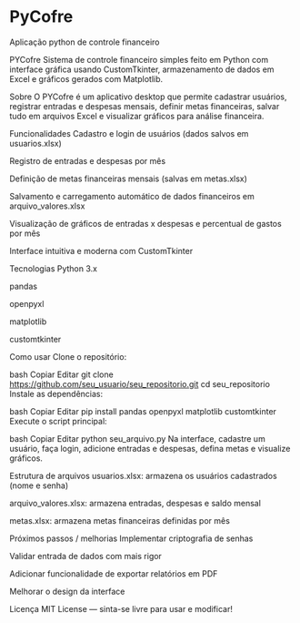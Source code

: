 # PyCofre
Aplicação python de controle financeiro

PYCofre
Sistema de controle financeiro simples feito em Python com interface gráfica usando CustomTkinter, armazenamento de dados em Excel e gráficos gerados com Matplotlib.

Sobre
O PYCofre é um aplicativo desktop que permite cadastrar usuários, registrar entradas e despesas mensais, definir metas financeiras, salvar tudo em arquivos Excel e visualizar gráficos para análise financeira.

Funcionalidades
Cadastro e login de usuários (dados salvos em usuarios.xlsx)

Registro de entradas e despesas por mês

Definição de metas financeiras mensais (salvas em metas.xlsx)

Salvamento e carregamento automático de dados financeiros em arquivo_valores.xlsx

Visualização de gráficos de entradas x despesas e percentual de gastos por mês

Interface intuitiva e moderna com CustomTkinter

Tecnologias
Python 3.x

pandas

openpyxl

matplotlib

customtkinter

Como usar
Clone o repositório:

bash
Copiar
Editar
git clone https://github.com/seu_usuario/seu_repositorio.git
cd seu_repositorio
Instale as dependências:

bash
Copiar
Editar
pip install pandas openpyxl matplotlib customtkinter
Execute o script principal:

bash
Copiar
Editar
python seu_arquivo.py
Na interface, cadastre um usuário, faça login, adicione entradas e despesas, defina metas e visualize gráficos.

Estrutura de arquivos
usuarios.xlsx: armazena os usuários cadastrados (nome e senha)

arquivo_valores.xlsx: armazena entradas, despesas e saldo mensal

metas.xlsx: armazena metas financeiras definidas por mês

Próximos passos / melhorias
Implementar criptografia de senhas

Validar entrada de dados com mais rigor

Adicionar funcionalidade de exportar relatórios em PDF

Melhorar o design da interface

Licença
MIT License — sinta-se livre para usar e modificar!
